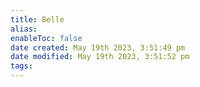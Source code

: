 ```yaml
---
title: Belle
alias: 
enableToc: false
date created: May 19th 2023, 3:51:49 pm
date modified: May 19th 2023, 3:51:52 pm
tags: 
---
```

